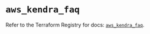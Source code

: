 # `aws_kendra_faq`

Refer to the Terraform Registry for docs: [`aws_kendra_faq`](https://registry.terraform.io/providers/hashicorp/aws/6.8.0/docs/resources/kendra_faq).
